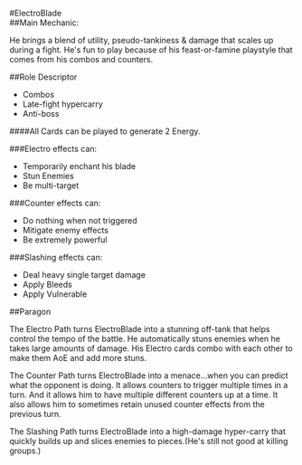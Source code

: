 #ElectroBlade
<br>
##Main Mechanic:

He brings a blend of utility, pseudo-tankiness & damage that scales up during a fight. 
He's fun to play because of his feast-or-famine playstyle that comes from his combos and counters.




##Role Descriptor
- Combos
- Late-fight hypercarry
- Anti-boss
 
####All Cards can be played to generate 2 Energy.

###Electro effects can:
- Temporarily enchant his blade
- Stun Enemies
- Be multi-target



###Counter effects can:
- Do nothing when not triggered
- Mitigate enemy effects
- Be extremely powerful


###Slashing effects can:
- Deal heavy single target damage
- Apply Bleeds
- Apply Vulnerable

##Paragon

The Electro Path turns ElectroBlade into a stunning off-tank that helps control the tempo of the battle. He automatically stuns enemies when he takes large amounts of damage. His Electro cards combo with each other to make them AoE and add more stuns.

The Counter Path turns ElectroBlade into a menace...when you can predict what the opponent is doing. It allows counters to trigger multiple times in a turn. And it allows him to have multiple different counters up at a time. It also allows him to sometimes retain unused counter effects from the previous turn.

The Slashing Path turns ElectroBlade into a high-damage hyper-carry that quickly builds up and slices enemies to pieces.(He's still not good at killing groups.)



